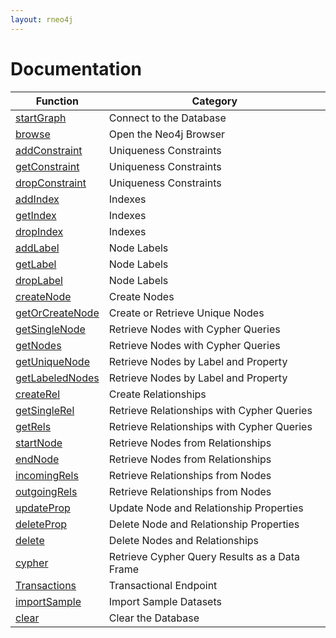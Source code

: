 ```yaml
---
layout: rneo4j
---
```


# Documentation

| Function                                     | Category                                                           |
| -------------------------------------------- | ------------------------------------------------------------------ |
| [startGraph](start-graph.html)               | Connect to the Database                                      		|
| [browse](browse.html)                        | Open the Neo4j Browser                                             |
| [addConstraint](add-constraint.html)         | Uniqueness Constraints                                             |
| [getConstraint](get-constraint.html)         | Uniqueness Constraints                                             |
| [dropConstraint](drop-constraint.html)       | Uniqueness Constraints                                             |
| [addIndex](add-index.html)                   | Indexes                                                            |
| [getIndex](get-index.html)                   | Indexes                                                            |
| [dropIndex](drop-index.html)                 | Indexes                                                            |
| [addLabel](add-label.html)                   | Node Labels                                                        |
| [getLabel](get-label.html)                   | Node Labels                                                        |
| [dropLabel](drop-label.html)                 | Node Labels                                                        |
| [createNode](create-node.html)               | Create Nodes                                                       |
| [getOrCreateNode](get-or-create-node.html)   | Create or Retrieve Unique Nodes                                    |
| [getSingleNode](get-single-node.html)        | Retrieve Nodes with Cypher Queries         						|
| [getNodes](get-nodes.html)                   | Retrieve Nodes with Cypher Queries         						|
| [getUniqueNode](get-unique-node.html)        | Retrieve Nodes by Label and Property       						|
| [getLabeledNodes](get-labeled-nodes.html)    | Retrieve Nodes by Label and Property       						|
| [createRel](create-rel.html)                 | Create Relationships                                               |
| [getSingleRel](get-single-rel.html)          | Retrieve Relationships with Cypher Queries 						|
| [getRels](get-rels.html)                     | Retrieve Relationships with Cypher Queries 						|		
| [startNode](start-node.html)                 | Retrieve Nodes from Relationships                                  |
| [endNode](end-node.html)                     | Retrieve Nodes from Relationships                                  |
| [incomingRels](incoming-rels.html)           | Retrieve Relationships from Nodes                                  |
| [outgoingRels](outgoing-rels.html)           | Retrieve Relationships from Nodes                                  |
| [updateProp](update-prop.html)               | Update Node and Relationship Properties                            |
| [deleteProp](delete-prop.html)               | Delete Node and Relationship Properties                            |
| [delete](delete.html)                        | Delete Nodes and Relationships                                     |
| [cypher](cypher.html)                        | Retrieve Cypher Query Results as a Data Frame        				|
| [Transactions](transactions.html)   		   | Transactional Endpoint												|
| [importSample](import-sample.html)           | Import Sample Datasets                                             |
| [clear](clear.html)                          | Clear the Database                                                 |